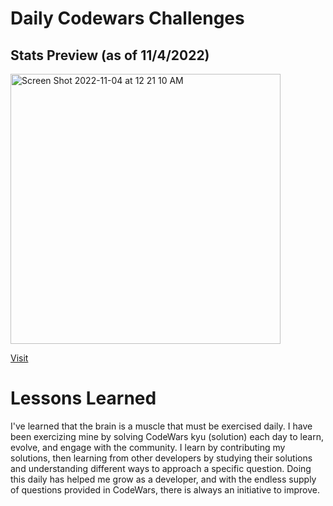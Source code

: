 # Daily Codewars Challenges

## Stats Preview (as of 11/4/2022)
<img width="432" alt="Screen Shot 2022-11-04 at 12 21 10 AM" src="https://user-images.githubusercontent.com/100317017/199886825-8b586afc-b42e-4958-87ac-b411ac67aa95.png">

 [Visit](https://www.codewars.com/users/toniwilliams1)



# Lessons Learned 
I've learned that the brain is a muscle that must be exercised daily. I have been exercizing mine by solving CodeWars kyu (solution) each day to learn, evolve, and engage with the community. I learn by contributing my solutions, then learning from other developers by studying their solutions and understanding different ways to approach a specific question. Doing this daily has helped me grow as a developer, and with the endless supply of questions provided in CodeWars, there is always an initiative to improve.
